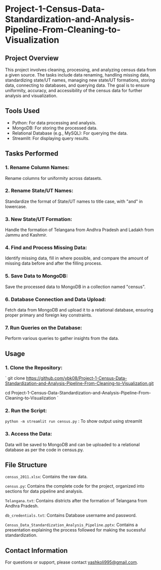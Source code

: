 # Project-1-Census-Data-Standardization-and-Analysis-Pipeline-From-Cleaning-to-Visualization

## Project Overview
This project involves cleaning, processing, and analyzing census data from a given source. The tasks include data renaming, handling missing data, standardizing state/UT names, managing new state/UT formations, storing data, connecting to databases, and querying data. The goal is to ensure uniformity, accuracy, and accessibility of the census data for further analysis and visualization.

## Tools Used

* Python: For data processing and analysis.
* MongoDB: For storing the processed data.
* Relational Database (e.g., MySQL): For querying the data.
* Streamlit: For displaying query results.
  
## Tasks Performed

### 1. Rename Column Names:

Rename columns for uniformity across datasets.

### 2. Rename State/UT Names:

Standardize the format of State/UT names to title case, with "and" in lowercase.

### 3. New State/UT Formation:

Handle the formation of Telangana from Andhra Pradesh and Ladakh from Jammu and Kashmir.

### 4. Find and Process Missing Data:

Identify missing data, fill in where possible, and compare the amount of missing data before and after the filling process.

### 5. Save Data to MongoDB:

Save the processed data to MongoDB in a collection named "census".

### 6. Database Connection and Data Upload:

Fetch data from MongoDB and upload it to a relational database, ensuring proper primary and foreign key constraints.

### 7. Run Queries on the Database:

Perform various queries to gather insights from the data.

## Usage

### 1. Clone the Repository:
`
git clone https://github.com/ybk08/Project-1-Census-Data-Standardization-and-Analysis-Pipeline-From-Cleaning-to-Visualization.git

cd Project-1-Census-Data-Standardization-and-Analysis-Pipeline-From-Cleaning-to-Visualization
`
### 2. Run the Script:

`python -m streamlit run census.py` : To show output using streamlit

### 3. Access the Data:

Data will be saved to MongoDB and can be uploaded to a relational database as per the code in census.py.

## File Structure

`census_2011.xlsx`: Contains the raw data.

`census.py`: Contains the complete code for the project, organized into sections for data pipeline and analysis.

`Telangana.txt`: Contains districts after the formation of Telangana from Andhra Pradesh. 

`db_credentials.txt`: Contains Database username and password.

`Census_Data_Standardization_Analysis_Pipeline.pptx`: Contains a presentation explaining the process followed for making the sucessful standardization.

## Contact Information

For questions or support, please contact yashkoli995@gmail.com.
